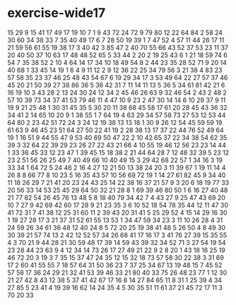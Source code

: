 # exercise-wide17
15
29
9
15
41
17
49
17
19
10
7
1
9
43
72
24
72
9
79
80
12
22
64
84
2
58
24
30
60
34
38
33
7
35
40
49
17
6
7
28
50
19
39
1
7
47
52
4
57
11
44
26
17
11
21
59
56
61
55
19
38
17
3
40
42
3
85
47
2
40
70
55
66
43
52
37
53
23
11
37
20
40
50
37
10
63
17
48
48
52
65
5
33
44
2
20
2
19
25
43
6
1
21
18
59
74
6
54
7
35
38
52
2
10
4
64
14
17
34
10
18
49
54
8
2
44
23
35
28
52
71
9
20
14
40
68
1
33
45
14
19
1
6
4
9
11
12
2
9
12
36
22
25
34
79
56
3
21
38
4
83
23
57
58
35
23
37
46
25
48
43
54
67
6
19
29
34
17
3
53
49
64
22
27
57
37
46
45
20
21
50
39
27
38
86
36
5
36
42
31
7
11
14
11
13
5
36
5
34
61
81
42
21
6
16
19
10
3
43
28
2
13
24
30
24
12
34
2
45
46
26
63
9
32
46
54
2
43
2
48
2
57
10
39
73
34
37
41
53
79
46
11
4
47
10
9
23
2
47
30
14
14
6
10
29
37
9
11
19
9
21
25
48
1
30
31
45
35
5
30
20
11
38
68
45
58
17
61
20
28
45
43
36
32
34
41
2
14
65
10
20
9
1
38
55
1
7
64
19
4
63
29
34
57
58
73
27
53
12
53
44
64
80
2
23
42
51
72
24
3
24
12
19
38
13
13
18
1
30
9
26
12
54
45
59
59
19
61
63
9
46
45
23
51
64
27
50
22
41
19
2
28
38
13
17
37
22
44
76
52
49
64
19
1
16
51
9
44
55
47
9
53
40
69
50
47
22
2
10
42
65
37
22
34
38
54
62
35
39
3
32
64
22
39
29
23
26
27
22
43
21
66
4
10
55
19
46
12
56
23
23
14
44
1
33
36
45
33
12
23
47
1
39
45
15
18
38
2
21
44
64
28
7
12
48
32
39
5
23
12
23
2
51
56
26
25
49
7
40
49
66
10
40
49
15
3
29
42
68
22
57
1
34
16
3
19
33
34
1
64
72
5
24
46
2
16
4
27
12
21
50
13
38
24
20
3
11
39
67
1
19
11
14
4
26
8
8
66
77
8
10
23
5
16
35
43
57
10
56
69
72
19
1
14
27
61
82
45
9
34
40
11
18
26
29
7
21
41
20
23
24
43
25
14
22
38
16
37
21
57
9
3
20
6
18
19
77
33
20
56
33
14
53
25
45
29
64
50
32
21
28
8
1
69
39
46
80
50
1
6
16
27
40
48
21
77
82
54
26
45
76
13
48
5
8
18
40
79
34
42
7
4
43
27
9
25
47
43
69
20
10
7
27
9
42
69
42
60
17
28
9
21
23
35
3
6
10
52
18
54
78
35
44
12
11
47
30
41
72
31
7
41
38
12
25
31
60
11
2
39
43
20
31
41
5
25
29
52
4
15
14
29
16
30
1
19
27
28
17
3
21
37
31
52
61
55
13
53
1
34
47
59
34
23
3
11
10
26
28
4
31
24
59
26
34
61
36
48
12
40
24
8
5
72
20
25
19
38
41
48
5
26
50
4
8
49
30
30
39
21
57
74
13
2
42
12
52
57
34
26
68
41
17
16
17
3
41
76
27
39
15
35
55
4
3
70
21
9
44
28
21
30
59
48
17
39
14
59
43
39
32
34
52
71
3
27
54
19
54
23
28
44
23
63
9
4
12
34
14
73
26
17
27
49
21
22
9
2
8
20
1
43
18
16
25
19
46
72
20
3
19
3
7
35
15
37
47
24
35
12
15
32
18
73
57
58
30
22
38
3
31
69
17
2
60
41
55
55
7
18
57
64
31
50
36
23
7
37
25
34
67
13
19
48
15
7
45
52
57
58
17
36
24
29
21
32
41
53
39
46
33
21
80
40
33
75
26
48
23
77
1
12
30
21
27
42
8
43
12
38
5
37
41
42
67
17
16
8
14
27
84
65
11
8
31
1
25
39
4
34
27
85
5
23
41
4
19
39
16
62
14
24
35
4
5
30
35
51
11
61
37
21
45
72
17
11
3
70
20
33
